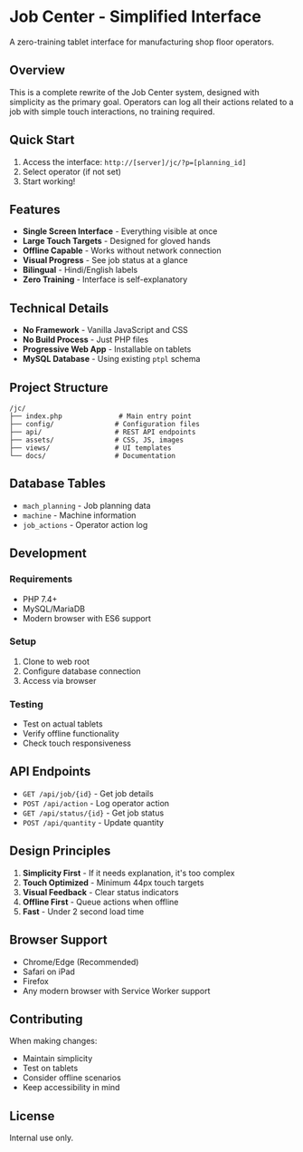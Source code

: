 # Job Center - Simplified Interface

A zero-training tablet interface for manufacturing shop floor operators.

## Overview

This is a complete rewrite of the Job Center system, designed with simplicity as the primary goal. Operators can log all their actions related to a job with simple touch interactions, no training required.

## Quick Start

1. Access the interface: `http://[server]/jc/?p=[planning_id]`
2. Select operator (if not set)
3. Start working!

## Features

- **Single Screen Interface** - Everything visible at once
- **Large Touch Targets** - Designed for gloved hands
- **Offline Capable** - Works without network connection
- **Visual Progress** - See job status at a glance
- **Bilingual** - Hindi/English labels
- **Zero Training** - Interface is self-explanatory

## Technical Details

- **No Framework** - Vanilla JavaScript and CSS
- **No Build Process** - Just PHP files
- **Progressive Web App** - Installable on tablets
- **MySQL Database** - Using existing `ptpl` schema

## Project Structure

```
/jc/
├── index.php              # Main entry point
├── config/               # Configuration files
├── api/                  # REST API endpoints
├── assets/               # CSS, JS, images
├── views/                # UI templates
└── docs/                 # Documentation
```

## Database Tables

- `mach_planning` - Job planning data
- `machine` - Machine information
- `job_actions` - Operator action log

## Development

### Requirements
- PHP 7.4+
- MySQL/MariaDB
- Modern browser with ES6 support

### Setup
1. Clone to web root
2. Configure database connection
3. Access via browser

### Testing
- Test on actual tablets
- Verify offline functionality
- Check touch responsiveness

## API Endpoints

- `GET /api/job/{id}` - Get job details
- `POST /api/action` - Log operator action
- `GET /api/status/{id}` - Get job status
- `POST /api/quantity` - Update quantity

## Design Principles

1. **Simplicity First** - If it needs explanation, it's too complex
2. **Touch Optimized** - Minimum 44px touch targets
3. **Visual Feedback** - Clear status indicators
4. **Offline First** - Queue actions when offline
5. **Fast** - Under 2 second load time

## Browser Support

- Chrome/Edge (Recommended)
- Safari on iPad
- Firefox
- Any modern browser with Service Worker support

## Contributing

When making changes:
- Maintain simplicity
- Test on tablets
- Consider offline scenarios
- Keep accessibility in mind

## License

Internal use only.